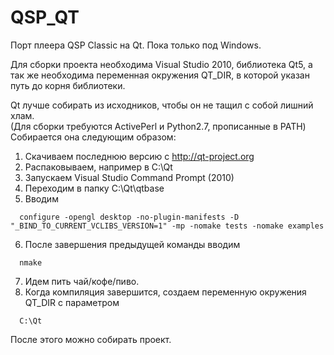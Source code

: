 QSP_QT
======
Порт плеера QSP Classic на Qt. Пока только под Windows.

Для сборки проекта необходима Visual Studio 2010, библиотека Qt5, а так же необходима переменная окружения QT_DIR,
в которой указан путь до корня библиотеки.

Qt лучше собирать из исходников, чтобы он не тащил с собой лишний хлам.<br/>
(Для сборки требуются ActivePerl и Python2.7, прописанные в PATH)
Собирается она следующим образом:<br/>
1. Скачиваем последнюю версию с http://qt-project.org<br/>
2. Распаковываем, например в C:\Qt<br/>
3. Запускаем Visual Studio Command Prompt (2010)<br/>
4. Переходим в папку C:\Qt\qtbase<br/>
5. Вводим <br/>
```
  configure -opengl desktop -no-plugin-manifests -D "_BIND_TO_CURRENT_VCLIBS_VERSION=1" -mp -nomake tests -nomake examples
```
6. После завершения предыдущей команды вводим<br/>
```
  nmake
```
7. Идем пить чай/кофе/пиво.<br/>
8. Когда компиляция завершится, создаем переменную окружения QT_DIR с параметром<br/>
```
  C:\Qt
```

После этого можно собирать проект.
